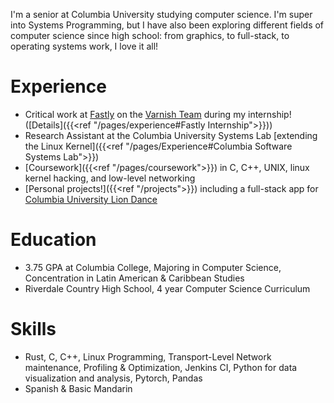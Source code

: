 I'm a senior at Columbia University studying computer science. I'm super into Systems Programming, but I have also been exploring different fields of computer science since high school: from graphics, to full-stack, to operating systems work, I love it all!

# Experience
- Critical work at [Fastly](https://www.fastly.com/) on the [Varnish Team](https://www.fastly.com/documentation/reference/vcl/) during my internship! ([Details]({{<ref "/pages/experience#Fastly Internship">}}))
- Research Assistant at the Columbia University Systems Lab [extending the Linux Kernel]({{<ref "/pages/Experience#Columbia Software Systems Lab">}})
- [Coursework]({{<ref "/pages/coursework">}}) in C, C++, UNIX, linux kernel hacking, and low-level networking
- [Personal projects!]({{<ref "/projects">}}) including a full-stack app for [Columbia University Lion Dance](culiondance.org)

# Education
- 3.75 GPA at Columbia College, Majoring in Computer Science, Concentration in Latin American & Caribbean Studies
- Riverdale Country High School, 4 year Computer Science Curriculum
# Skills
- Rust, C, C++, Linux Programming, Transport-Level Network maintenance, Profiling & Optimization, Jenkins CI, Python for data visualization and analysis, Pytorch, Pandas
-  Spanish & Basic Mandarin
